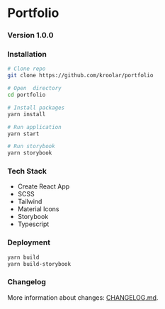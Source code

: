 # Portfolio
### Version 1.0.0

### Installation
```bash
# Clone repo
git clone https://github.com/kroolar/portfolio

# Open  directory
cd portfolio

# Install packages
yarn install

# Run application
yarn start

# Run storybook
yarn storybook
```

### Tech Stack
- Create React App
- SCSS
- Tailwind
- Material Icons
- Storybook
- Typescript

### Deployment
```bash
yarn build
yarn build-storybook
```

### Changelog
More information about changes: [CHANGELOG.md](/CHANGELOG.md).


